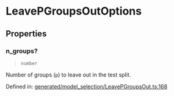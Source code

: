 # LeavePGroupsOutOptions

## Properties

### n\_groups?

> `number`

Number of groups (`p`) to leave out in the test split.

Defined in:  [generated/model\_selection/LeavePGroupsOut.ts:168](https://github.com/transitive-bullshit/scikit-learn-ts/blob/b59c1ff/packages/sklearn/src/generated/model_selection/LeavePGroupsOut.ts#L168)
